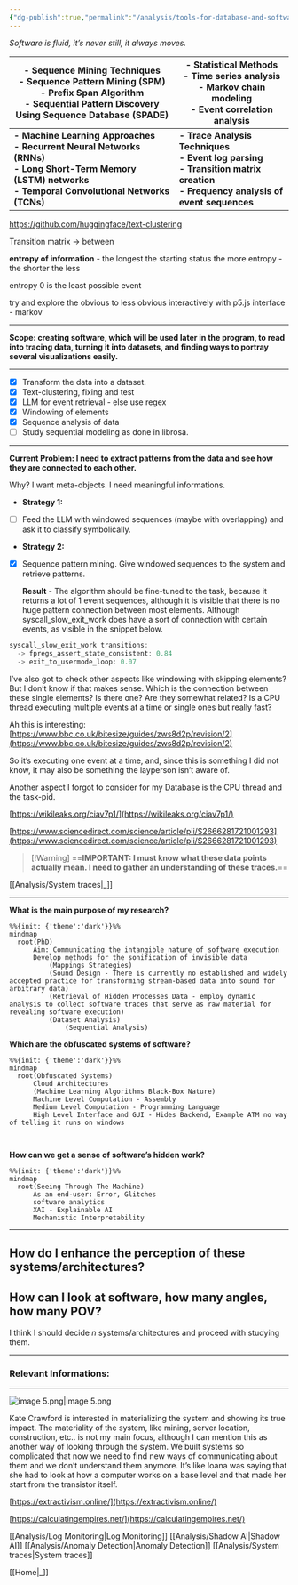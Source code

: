 ```yaml
---
{"dg-publish":true,"permalink":"/analysis/tools-for-database-and-software-analysis/","tags":["software","database","analysis"],"noteIcon":""}
---
```



_Software is fluid, it’s never still, it always moves._

| - Sequence Mining Techniques<br>    - Sequence Pattern Mining (SPM)<br>    - Prefix Span Algorithm<br>    - Sequential Pattern Discovery Using Sequence Database (SPADE)<br>    | - Statistical Methods<br>    - Time series analysis<br>    - Markov chain modeling<br>    - Event correlation analysis<br>                        |
| ------------------------------------------------------------------------------------------------------------------------------------------------------------------------------- | ------------------------------------------------------------------------------------------------------------------------------------------------- |
| **- Machine Learning Approaches<br>    - Recurrent Neural Networks (RNNs)<br>    - Long Short-Term Memory (LSTM) networks<br>    - Temporal Convolutional Networks (TCNs)**<br> | **- Trace Analysis Techniques<br>    - Event log parsing<br>    - Transition matrix creation<br>    - Frequency analysis of event sequences**<br> |

https://github.com/huggingface/text-clustering

Transition matrix → between

**entropy of information** - the longest the starting status the more entropy - the shorter the less

entropy 0 is the least possible event

try and explore the obvious to less obvious interactively with p5.js interface - markov

---

**Scope: creating software, which will be used later in the program, to read into tracing data, turning it into datasets, and finding ways to portray several visualizations easily.**

---

- [x] Transform the data into a dataset.
- [x] Text-clustering, fixing and test
- [x] LLM for event retrieval - else use regex
- [x] Windowing of elements
- [x] Sequence analysis of data
- [ ] Study sequential modeling as done in librosa.

---

**Current Problem: I need to extract patterns from the data and see how they are connected to each other.**

Why? I want meta-objects. I need meaningful informations.

- **Strategy 1:**

- [ ] Feed the LLM with windowed sequences (maybe with overlapping) and ask it to classify symbolically.

- **Strategy 2:**

- [x] Sequence pattern mining. Give windowed sequences to the system and retrieve patterns.
    
    **Result** - The algorithm should be fine-tuned to the task, because it returns a lot of 1 event sequences, although it is visible that there is no huge pattern connection between most elements. Although syscall_slow_exit_work does have a sort of connection with certain events, as visible in the snippet below.
    

```JavaScript
syscall_slow_exit_work transitions:
  -> fpregs_assert_state_consistent: 0.84
  -> exit_to_usermode_loop: 0.07
```

I’ve also got to check other aspects like windowing with skipping elements? But I don’t know if that makes sense. Which is the connection between these single elements? Is there one? Are they somewhat related? Is a CPU thread executing multiple events at a time or single ones but really fast?

Ah this is interesting: [https://www.bbc.co.uk/bitesize/guides/zws8d2p/revision/2](https://www.bbc.co.uk/bitesize/guides/zws8d2p/revision/2)

So it’s executing one event at a time, and, since this is something I did not know, it may also be something the layperson isn’t aware of.

Another aspect I forgot to consider for my Database is the CPU thread and the task-pid.

[https://wikileaks.org/ciav7p1/](https://wikileaks.org/ciav7p1/)

[https://www.sciencedirect.com/science/article/pii/S2666281721001293](https://www.sciencedirect.com/science/article/pii/S2666281721001293)

> [!Warning] ==**IMPORTANT: I must know what these data points actually mean. I need to gather an understanding of these traces.**==

[[Analysis/System traces\|_]]


---

**What is the main purpose of my research?**

```mermaid
%%{init: {'theme':'dark'}}%%
mindmap
  root(PhD)
	  Aim: Communicating the intangible nature of software execution
	  Develop methods for the sonification of invisible data
		  (Mappings Strategies)
		  (Sound Design - There is currently no established and widely accepted practice for transforming stream-based data into sound for arbitrary data)
		  (Retrieval of Hidden Processes Data - employ dynamic analysis to collect software traces that serve as raw material for revealing software execution)
		  (Dataset Analysis)
			  (Sequential Analysis)
```

**Which are the obfuscated systems of software?**

```mermaid
%%{init: {'theme':'dark'}}%%
mindmap
  root(Obfuscated Systems)
	  Cloud Architectures
	  (Machine Learning Algorithms Black-Box Nature)
	  Machine Level Computation - Assembly
	  Medium Level Computation - Programming Language
	  High Level Interface and GUI - Hides Backend, Example ATM no way of telling it runs on windows

    

```

**How can we get a sense of software’s hidden work?**

```mermaid
%%{init: {'theme':'dark'}}%%
mindmap
  root(Seeing Through The Machine)
	  As an end-user: Error, Glitches
	  software analytics
	  XAI - Explainable AI
	  Mechanistic Interpretability
```

---

## How do I enhance the perception of these systems/architectures?

## How can I look at software, how many angles, how many POV?

I think I should decide _n_ systems/architectures and proceed with studying them.

---

### Relevant Informations:

---

![image 5.png|image 5.png](/img/user/Assets/image%205.png)

Kate Crawford is interested in materializing the system and showing its true impact. The materiality of the system, like mining, server location, construction, etc.. is not my main focus, although I can mention this as another way of looking through the system. We built systems so complicated that now we need to find new ways of communicating about them and we don’t understand them anymore. It’s like Ioana was saying that she had to look at how a computer works on a base level and that made her start from the transistor itself.

  

[https://extractivism.online/](https://extractivism.online/)

[https://calculatingempires.net/](https://calculatingempires.net/)

[[Analysis/Log Monitoring\|Log Monitoring]]
[[Analysis/Shadow AI\|Shadow AI]]
[[Analysis/Anomaly Detection\|Anomaly Detection]]
[[Analysis/System traces\|System traces]]

[[Home\|_]]